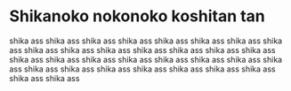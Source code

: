 # Shikanoko nokonoko koshitan tan

shika ass shika ass shika ass shika ass shika ass shika ass shika ass shika ass shika ass shika ass shika ass shika ass shika ass shika ass shika ass shika ass shika ass shika ass shika ass shika ass shika ass shika ass shika ass shika ass shika ass shika ass shika ass shika ass shika ass shika ass shika ass shika ass 

